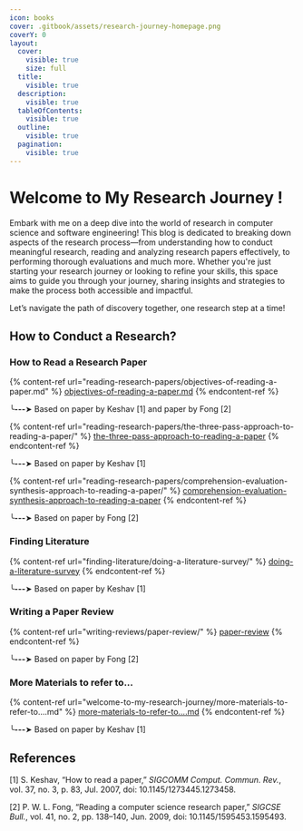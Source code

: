 ```yaml
---
icon: books
cover: .gitbook/assets/research-journey-homepage.png
coverY: 0
layout:
  cover:
    visible: true
    size: full
  title:
    visible: true
  description:
    visible: true
  tableOfContents:
    visible: true
  outline:
    visible: true
  pagination:
    visible: true
---
```


# Welcome to My Research Journey !

Embark with me on a deep dive into the world of research in computer science and software engineering! This blog is dedicated to breaking down aspects of the research process—from understanding how to conduct meaningful research, reading and analyzing research papers effectively, to performing thorough evaluations and much more. Whether you're just starting your research journey or looking to refine your skills, this space aims to guide you through your journey, sharing insights and strategies to make the process both accessible and impactful.

Let’s navigate the path of discovery together, one research step at a time!

## How to Conduct a Research?

### How to Read a Research Paper

{% content-ref url="reading-research-papers/objectives-of-reading-a-paper.md" %}
[objectives-of-reading-a-paper.md](reading-research-papers/objectives-of-reading-a-paper.md)
{% endcontent-ref %}

╰**---**➤ Based on paper by Keshav \[1] and paper by Fong \[2]

{% content-ref url="reading-research-papers/the-three-pass-approach-to-reading-a-paper/" %}
[the-three-pass-approach-to-reading-a-paper](reading-research-papers/the-three-pass-approach-to-reading-a-paper/)
{% endcontent-ref %}

╰**---**➤ Based on paper by Keshav \[1]

{% content-ref url="reading-research-papers/comprehension-evaluation-synthesis-approach-to-reading-a-paper/" %}
[comprehension-evaluation-synthesis-approach-to-reading-a-paper](reading-research-papers/comprehension-evaluation-synthesis-approach-to-reading-a-paper/)
{% endcontent-ref %}

╰**---**➤ Based on paper by Fong \[2]

### Finding Literature

{% content-ref url="finding-literature/doing-a-literature-survey/" %}
[doing-a-literature-survey](finding-literature/doing-a-literature-survey/)
{% endcontent-ref %}

╰**---**➤ Based on paper by Keshav \[1]



### Writing a Paper Review

{% content-ref url="writing-reviews/paper-review/" %}
[paper-review](writing-reviews/paper-review/)
{% endcontent-ref %}

╰**---**➤ Based on paper by Fong \[2]



### More Materials to refer to...

{% content-ref url="welcome-to-my-research-journey/more-materials-to-refer-to....md" %}
[more-materials-to-refer-to....md](welcome-to-my-research-journey/more-materials-to-refer-to....md)
{% endcontent-ref %}

╰**---**➤ Based on paper by Keshav \[1]





## References

\[1] S. Keshav, “How to read a paper,” _SIGCOMM Comput. Commun. Rev._, vol. 37, no. 3, p. 83, Jul. 2007, doi: 10.1145/1273445.1273458.

\[2] P. W. L. Fong, “Reading a computer science research paper,” _SIGCSE Bull._, vol. 41, no. 2, pp. 138–140, Jun. 2009, doi: 10.1145/1595453.1595493.





